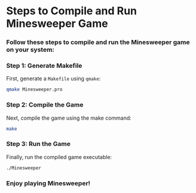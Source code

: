 # Steps to Compile and Run Minesweeper Game

### Follow these steps to compile and run the Minesweeper game on your system:

### Step 1: Generate Makefile
First, generate a `Makefile` using `qmake`:

```bash
qmake Minesweeper.pro
```

### Step 2: Compile the Game
Next, compile the game using the make command:
```bash
make
```

### Step 3: Run the Game
Finally, run the compiled game executable:

```bash
./Minesweeper
```
### Enjoy playing Minesweeper!
